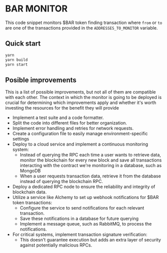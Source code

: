 # BAR MONITOR

This code snippet monitors $BAR token finding transaction where `from` or `to` are one of the transactions provided in the `ADDRESSES_TO_MONITOR` variable.

## Quick start

```bash
yarn
yarn build
yarn start
```

## Posible improvements

This is a list of possible improvements, but not all of them are compatible with each other. The context in which the monitor is going to be deployed is crucial for determining which improvements apply and whether it's worth investing the resources for the benefit they will provide

- Implement a test suite and a code formatter.
- Split the code into different files for better organization.
- Implement error handling and retries for network requests.
- Create a configuration file to easily manage environment-specific settings
- Deploy to a cloud service and implement a continuous monitoring system:
  - Instead of querying the RPC each time a user wants to retrieve data, monitor the blockchain for every new block and save all transactions interacting with the contract we're monitoring in a database, such as MongoDB
  - When a user requests transaction data, retrieve it from the database instead of querying the blockchain RPC.
- Deploy a dedicated RPC node to ensure the reliability and integrity of blockchain data.
- Utilize a service like Alchemy to set up webhook notifications for $BAR token transactions:
  - Configure the service to send notifications for each relevant transaction.
  - Save these notifications in a database for future querying
  - Implement a message queue, such as RabbitMQ, to process the notifications.
- For critical systems, implement transaction signature verification:
  - This doesn't guarantee execution but adds an extra layer of security against potentially malicious RPCs.
